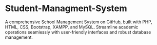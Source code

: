 # Student-Managment-System
 A comprehensive School Management System on GitHub, built with PHP, HTML, CSS, Bootstrap, XAMPP, and MySQL. Streamline academic operations seamlessly with user-friendly interfaces and robust database management.
